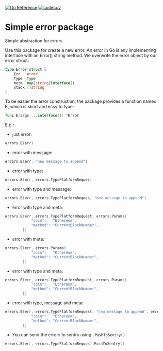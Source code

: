 [![Go Reference](https://pkg.go.dev/badge/github.com/Pantani/errors.svg)](https://pkg.go.dev/github.com/Pantani/errors)
[![codecov](https://codecov.io/gh/Pantani/errors/branch/master/graph/badge.svg?token=F6HFPDPW9J)](https://codecov.io/gh/Pantani/errors)

# Simple error package

Simple abstraction for errors.

Use this package for create a new error.
An error in Go is any implementing interface with an Error() string method. We overwrite the error object by our error struct:

```go
type Error struct {
	Err   error
	Type  Type
	meta  map[string]interface{}
	stack []string
}
```

To be easier the error construction, the package provides a function named E, which is short and easy to type:

```go
func E(args ...interface{}) *Error
```

E.g.:
- just error:
```go
errors.E(err)
```

- error with message:
```go
errors.E(err, "new message to append")
```

- error with type:
```go
errors.E(err, errors.TypePlatformReques)
```

- error with type and message:
```go
errors.E(err, errors.TypePlatformReques, "new message to append")
```


- error with type and meta:
```go
errors.E(err, errors.TypePlatformRequest, errors.Params{
			"coin":   "Ethereum",
			"method": "CurrentBlockNumber",
		})
```

- error with meta:
```go
errors.E(err, errors.Params{
			"coin":   "Ethereum",
			"method": "CurrentBlockNumber",
		})
```

- error with type and meta:
```go
errors.E(err, errors.TypePlatformRequest, errors.Params{
			"coin":   "Ethereum",
			"method": "CurrentBlockNumber",
		})
```

- error with type, message and meta:
```go
errors.E(err, errors.TypePlatformRequest, "new message to append", errors.Params{
			"coin":   "Ethereum",
			"method": "CurrentBlockNumber",
		})
```


- You can send the errors to sentry using `.PushToSentry()`
```go
errors.E(err, errors.TypePlatformReques).PushToSentry()
```


